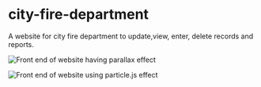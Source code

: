 # city-fire-department
A website for city fire department to update,view, enter, delete records and reports. 

![Front end of website having parallax effect](https://github.com/[mohanqwerty5]/[city-fire-department]/blob/[master]/city_fire_website.PNG?raw=true)

![Front end of website using particle.js effect](https://github.com/[mohanqwerty5]/[city-fire-department]/blob/[master]/city_fire_website1.PNG?raw=true)
